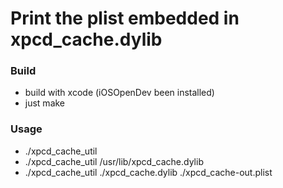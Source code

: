 # Print the plist embedded in xpcd_cache.dylib

### Build
 - build with xcode (iOSOpenDev been installed)
 - just make
 
### Usage
 - ./xpcd_cache_util
 - ./xpcd_cache_util /usr/lib/xpcd_cache.dylib
 - ./xpcd_cache_util ./xpcd_cache.dylib ./xpcd_cache-out.plist
